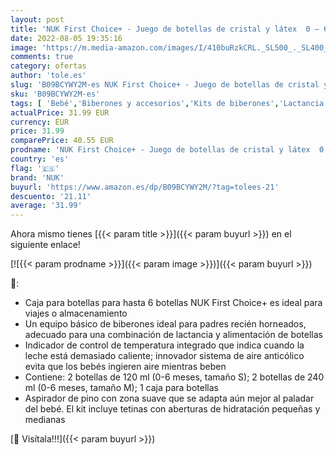 ```yaml
---
layout: post
title: 'NUK First Choice+ - Juego de botellas de cristal y látex  0 – 6 meses  4 botellas con control de temperatura y caja para botellas  sistema de aire anticólico  sin BPA  5 piezas'
date: 2022-08-05 19:35:16
image: 'https://m.media-amazon.com/images/I/410buRzkCRL._SL500_._SL400_.jpg'
comments: true
category: ofertas
author: 'tole.es'
slug: 'B09BCYWY2M-es NUK First Choice+ - Juego de botellas de cristal y látex 0...'
sku: 'B09BCYWY2M-es'
tags: [ 'Bebé','Biberones y accesorios','Kits de biberones','Lactancia y alimentación','nuk','🇪🇸', ]
actualPrice: 31.99 EUR
currency: EUR
price: 31.99
comparePrice: 40.55 EUR
prodname: 'NUK First Choice+ - Juego de botellas de cristal y látex  0 – 6 meses  4 botellas con control de temperatura y caja para botellas  sistema de aire anticólico  sin BPA  5 piezas'
country: 'es'
flag: '🇪🇸'
brand: 'NUK'
buyurl: 'https://www.amazon.es/dp/B09BCYWY2M/?tag=tolees-21'
descuento: '21.11'
average: '31.99'
---
```


Ahora mismo tienes [{{< param title >}}]({{< param buyurl >}}) en el siguiente enlace!

[![{{< param prodname >}}]({{< param image >}})]({{< param buyurl >}})

🔎:

- Caja para botellas para hasta 6 botellas NUK First Choice+ es ideal para viajes o almacenamiento
- Un equipo básico de biberones ideal para padres recién horneados, adecuado para una combinación de lactancia y alimentación de botellas
- Indicador de control de temperatura integrado que indica cuando la leche está demasiado caliente; innovador sistema de aire anticólico evita que los bebés ingieren aire mientras beben
- Contiene: 2 botellas de 120 ml (0-6 meses, tamaño S); 2 botellas de 240 ml (0-6 meses, tamaño M); 1 caja para botellas
- Aspirador de pino con zona suave que se adapta aún mejor al paladar del bebé. El kit incluye tetinas con aberturas de hidratación pequeñas y medianas

[🛒 Visítala!!!]({{< param buyurl >}})
